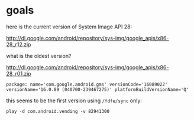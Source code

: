 # goals

here is the current version of System Image API 28:

<http://dl.google.com/android/repository/sys-img/google_apis/x86-28_r12.zip>

what is the oldest version?

<http://dl.google.com/android/repository/sys-img/google_apis/x86-28_r01.zip>

~~~
package: name='com.google.android.gms' versionCode='16089022'
versionName='16.0.89 (040700-239467275)' platformBuildVersionName='Q'
~~~

this seems to be the first version using `/fdfe/sync` only:

~~~
play -d com.android.vending -v 82941300
~~~
